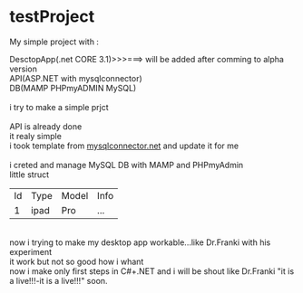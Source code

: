 # testProject
My simple project with :

DesctopApp(.net CORE 3.1)>>>===> will be added after comming to alpha version<br>API(ASP.NET with mysqlconnector)<br>DB(MAMP PHPmyADMIN MySQL)<br><br>
i try to make a simple prjct<br><br>API is already done<br>it realy simple<br>i took template from <a href="mysqlconnector.net">mysqlconnector.net</a> 
and update it for me<br><br>
i creted and manage MySQL DB with MAMP and PHPmyAdmin<br>
little struct<br>
<table>
  <tr>
    <td>Id</td>
    <td>Type</td>
    <td>Model</td>
    <td>Info</td>
  </tr>
  <tr>
    <td>1</td>
    <td>ipad</td>
    <td>Pro</td>
    <td>...</td>
  </tr>
</table><br>
now i trying to make my desktop app workable...like Dr.Franki with his experiment<br>
it work but not so good how i whant<br>
now i make only first steps in C#+.NET and i will be shout like Dr.Franki "it is a live!!!-it is a live!!!" soon.
